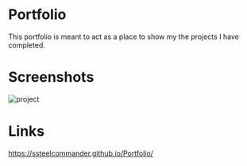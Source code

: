 # Portfolio
This portfolio is meant to act as a place to show my the projects I have completed.
# Screenshots

![project](https://user-images.githubusercontent.com/111436761/229369431-4bae1b71-99ee-47ec-b3b5-044a013cd72e.GIF)

# Links
https://ssteelcommander.github.io/Portfolio/
